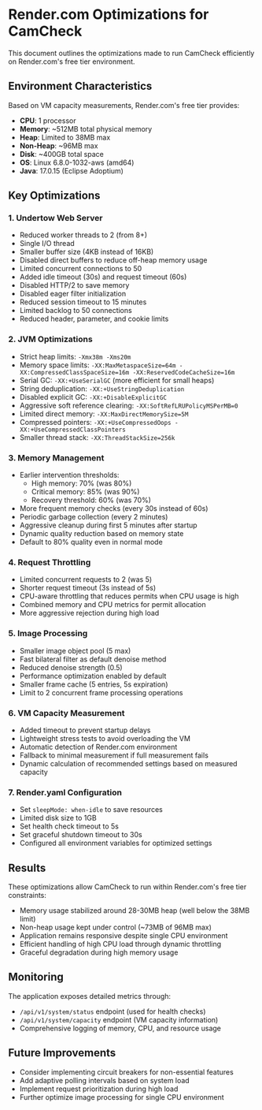 # Render.com Optimizations for CamCheck

This document outlines the optimizations made to run CamCheck efficiently on Render.com's free tier environment.

## Environment Characteristics

Based on VM capacity measurements, Render.com's free tier provides:

- **CPU**: 1 processor
- **Memory**: ~512MB total physical memory
- **Heap**: Limited to 38MB max
- **Non-Heap**: ~96MB max
- **Disk**: ~400GB total space
- **OS**: Linux 6.8.0-1032-aws (amd64)
- **Java**: 17.0.15 (Eclipse Adoptium)

## Key Optimizations

### 1. Undertow Web Server

- Reduced worker threads to 2 (from 8+)
- Single I/O thread
- Smaller buffer size (4KB instead of 16KB)
- Disabled direct buffers to reduce off-heap memory usage
- Limited concurrent connections to 50
- Added idle timeout (30s) and request timeout (60s)
- Disabled HTTP/2 to save memory
- Disabled eager filter initialization
- Reduced session timeout to 15 minutes
- Limited backlog to 50 connections
- Reduced header, parameter, and cookie limits

### 2. JVM Optimizations

- Strict heap limits: `-Xmx38m -Xms20m`
- Memory space limits: `-XX:MaxMetaspaceSize=64m -XX:CompressedClassSpaceSize=16m -XX:ReservedCodeCacheSize=16m`
- Serial GC: `-XX:+UseSerialGC` (more efficient for small heaps)
- String deduplication: `-XX:+UseStringDeduplication`
- Disabled explicit GC: `-XX:+DisableExplicitGC`
- Aggressive soft reference clearing: `-XX:SoftRefLRUPolicyMSPerMB=0`
- Limited direct memory: `-XX:MaxDirectMemorySize=5M`
- Compressed pointers: `-XX:+UseCompressedOops -XX:+UseCompressedClassPointers`
- Smaller thread stack: `-XX:ThreadStackSize=256k`

### 3. Memory Management

- Earlier intervention thresholds:
  - High memory: 70% (was 80%)
  - Critical memory: 85% (was 90%)
  - Recovery threshold: 60% (was 70%)
- More frequent memory checks (every 30s instead of 60s)
- Periodic garbage collection (every 2 minutes)
- Aggressive cleanup during first 5 minutes after startup
- Dynamic quality reduction based on memory state
- Default to 80% quality even in normal mode

### 4. Request Throttling

- Limited concurrent requests to 2 (was 5)
- Shorter request timeout (3s instead of 5s)
- CPU-aware throttling that reduces permits when CPU usage is high
- Combined memory and CPU metrics for permit allocation
- More aggressive rejection during high load

### 5. Image Processing

- Smaller image object pool (5 max)
- Fast bilateral filter as default denoise method
- Reduced denoise strength (0.5)
- Performance optimization enabled by default
- Smaller frame cache (5 entries, 5s expiration)
- Limit to 2 concurrent frame processing operations

### 6. VM Capacity Measurement

- Added timeout to prevent startup delays
- Lightweight stress tests to avoid overloading the VM
- Automatic detection of Render.com environment
- Fallback to minimal measurement if full measurement fails
- Dynamic calculation of recommended settings based on measured capacity

### 7. Render.yaml Configuration

- Set `sleepMode: when-idle` to save resources
- Limited disk size to 1GB
- Set health check timeout to 5s
- Set graceful shutdown timeout to 30s
- Configured all environment variables for optimized settings

## Results

These optimizations allow CamCheck to run within Render.com's free tier constraints:
- Memory usage stabilized around 28-30MB heap (well below the 38MB limit)
- Non-heap usage kept under control (~73MB of 96MB max)
- Application remains responsive despite single CPU environment
- Efficient handling of high CPU load through dynamic throttling
- Graceful degradation during high memory usage

## Monitoring

The application exposes detailed metrics through:
- `/api/v1/system/status` endpoint (used for health checks)
- `/api/v1/system/capacity` endpoint (VM capacity information)
- Comprehensive logging of memory, CPU, and resource usage

## Future Improvements

- Consider implementing circuit breakers for non-essential features
- Add adaptive polling intervals based on system load
- Implement request prioritization during high load
- Further optimize image processing for single CPU environment 